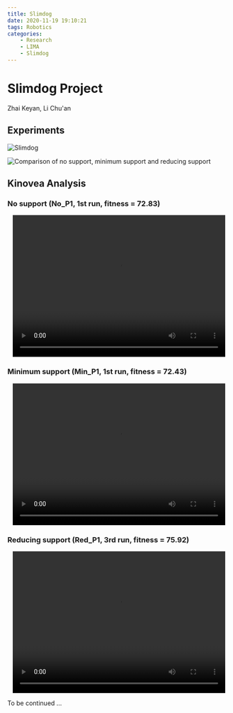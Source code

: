 ```yaml
---
title: Slimdog
date: 2020-11-19 19:10:21
tags: Robotics
categories:
    - Research
    - LIMA
    - Slimdog
---
```


# Slimdog Project

Zhai Keyan, Li Chu'an

## Experiments

![Slimdog](Slimdog1.JPG)

![Comparison of no support, minimum support and reducing support](Comparison_min_red_no.png)

## Kinovea Analysis

### No support (No_P1, 1st run, fitness = 72.83)

<p align="center"><video width="480" height="320" controls>
<source src="No_P1_R1_Kinovea.mp4"></video></p>

### Minimum support (Min_P1, 1st run, fitness = 72.43)

<p align="center"><video width="480" height="320" controls>
<source src="Min_P1-R1_Kinovea.mp4"></video></p>

### Reducing support (Red_P1, 3rd run, fitness = 75.92)

<p align="center"><video width="480" height="320" controls>
<source src="Red_P1-R3_Kinovea.mp4"></video></p>



To be continued ...
